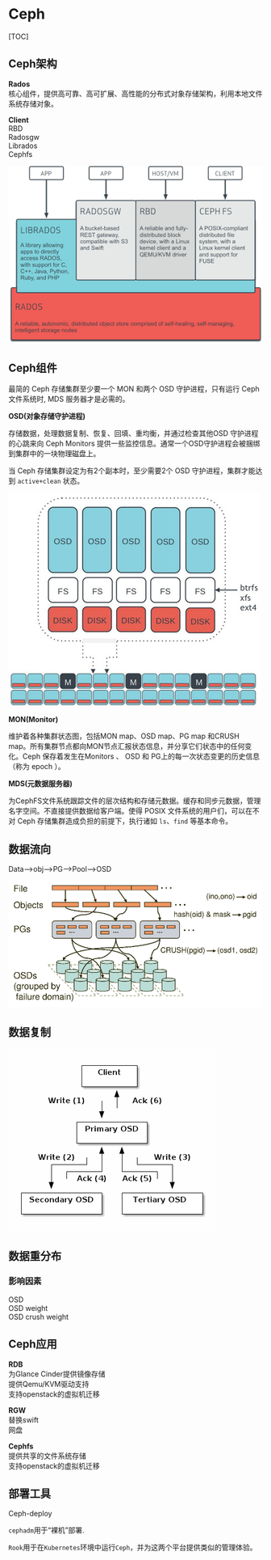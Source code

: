 # Ceph

[TOC]

## Ceph架构
**Rados**  
核心组件，提供高可靠、高可扩展、高性能的分布式对象存储架构，利用本地文件系统存储对象。 

**Client**  
RBD  
Radosgw  
Librados  
Cephfs  

![](../../Image/ceph.png)

## Ceph组件
最简的 Ceph 存储集群至少要一个 MON 和两个 OSD 守护进程，只有运行 Ceph 文件系统时, MDS 服务器才是必需的。  

**OSD(对象存储守护进程)**  

存储数据，处理数据复制、恢复、回填、重均衡，并通过检查其他OSD 守护进程的心跳来向 Ceph Monitors 提供一些监控信息。通常一个OSD守护进程会被捆绑到集群中的一块物理磁盘上。

当 Ceph 存储集群设定为有2个副本时，至少需要2个 OSD 守护进程，集群才能达到 `active+clean` 状态。

![](../../Image/ceph-topo.jpg)

**MON(Monitor)**  

维护着各种集群状态图，包括MON map、OSD map、PG map 和CRUSH map。所有集群节点都向MON节点汇报状态信息，并分享它们状态中的任何变化。Ceph 保存着发生在Monitors 、 OSD 和 PG上的每一次状态变更的历史信息（称为 epoch ）。

**MDS(元数据服务器)**  

为CephFS文件系统跟踪文件的层次结构和存储元数据。缓存和同步元数据，管理名字空间。不直接提供数据给客户端。使得 POSIX 文件系统的用户们，可以在不对 Ceph 存储集群造成负担的前提下，执行诸如 `ls`、`find` 等基本命令。

## 数据流向
Data-->obj-->PG-->Pool-->OSD

![](../../Image/Distributed-Object-Store.png)

## 数据复制

![](../../Image/ceph_write.png)

## 数据重分布
### 影响因素
OSD  
OSD weight  
OSD crush weight
## Ceph应用
**RDB**  
为Glance Cinder提供镜像存储  
提供Qemu/KVM驱动支持  
支持openstack的虚拟机迁移  

**RGW**  
替换swift  
网盘  

**Cephfs**  
提供共享的文件系统存储  
支持openstack的虚拟机迁移
## 部署工具
Ceph-deploy

`cephadm`用于“裸机”部署.

`Rook`用于在`Kubernetes`环境中运行`Ceph`，并为这两个平台提供类似的管理体验。